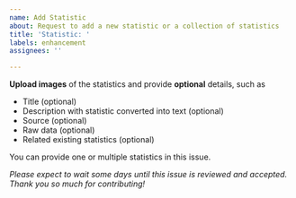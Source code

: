 ```yaml
---
name: Add Statistic
about: Request to add a new statistic or a collection of statistics
title: 'Statistic: '
labels: enhancement
assignees: ''

---
```


**Upload images** of the statistics and provide **optional** details, such as

- Title (optional)
- Description with statistic converted into text (optional)
- Source (optional)
- Raw data (optional)
- Related existing statistics (optional)

You can provide one or multiple statistics in this issue.

*Please expect to wait some days until this issue is reviewed and accepted. Thank you so much for contributing!*
